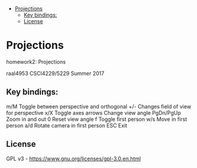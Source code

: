 - [Projections](#org56445d1)
  - [Key bindings:](#org27127c0)
  - [License](#org254163b)


<a id="org56445d1"></a>

# Projections

homework2: Projections

raal4953 CSCI4229/5229 Summer 2017


<a id="org27127c0"></a>

## Key bindings:

m/M Toggle between perspective and orthogonal +/- Changes field of view for perspective x/X Toggle axes arrows Change view angle PgDn/PgUp Zoom in and out 0 Reset view angle f Toggle first person w/s Move in first person a/d Rotate camera in first person ESC Exit


<a id="org254163b"></a>

## License

GPL v3 - <https://www.gnu.org/licenses/gpl-3.0.en.html>